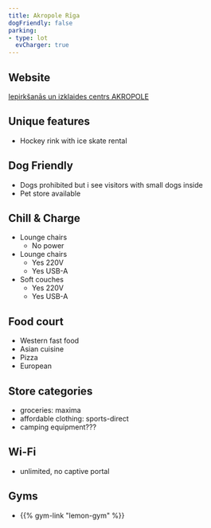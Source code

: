 ```yaml
---
title: Akropole Rīga
dogFriendly: false
parking:
- type: lot
  evCharger: true
---
```


## Website
[Iepirkšanās un izklaides centrs AKROPOLE](https://www.akropoleriga.lv)

## Unique features
- Hockey rink with ice skate rental

## Dog Friendly
- Dogs prohibited but i see visitors with small dogs inside
- Pet store available

## Chill & Charge
- Lounge chairs
    - No power
- Lounge chairs
    - Yes 220V 
    - Yes USB-A
- Soft couches
    - Yes 220V 
    - Yes USB-A

## Food court
- Western fast food
- Asian cuisine
- Pizza
- European

## Store categories
- groceries: maxima
- affordable clothing: sports-direct
- camping equipment???

## Wi-Fi
- unlimited, no captive portal

## Gyms
- {{% gym-link "lemon-gym" %}}
